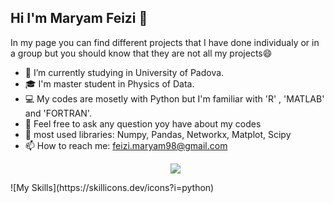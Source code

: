 ## Hi I'm Maryam Feizi 👋
In my page you can find different projects that I have done individualy or in a group but you should know that they are not all my projects😄
- 🔭 I’m currently studying in University of Padova.
- 🎓 I'm master student in Physics of Data.
- 💻 My codes are mosetly with Python but I'm familiar with 'R' , 'MATLAB' and 'FORTRAN'.
- 💬 Feel free to ask any question yoy have about my codes
- 👾 most used libraries: Numpy, Pandas, Networkx, Matplot, Scipy
- 📫 How to reach me: feizi.maryam98@gmail.com
  <p align="center">
  <a href="https://skillicons.dev">
    <img src="https://skillicons.dev/icons?i=python, docker,fortran, latex, matlab,r" />
  </a>
</p>
  ![My Skills](https://skillicons.dev/icons?i=python)

<!--
**MaryamFeizi/MaryamFeizi** is a ✨ _special_ ✨ repository because its `README.md` (this file) appears on your GitHub profile.

Here are some ideas to get you started:

- 🔭 I’m currently working on ...
- 🌱 I’m currently learning ...
- 👯 I’m looking to collaborate on ...
- 🤔 I’m looking for help with ...
- 💬 Ask me about ...
- 📫 How to reach me: ...
- 😄 Pronouns: ...
- ⚡ Fun fact: ...
-->
